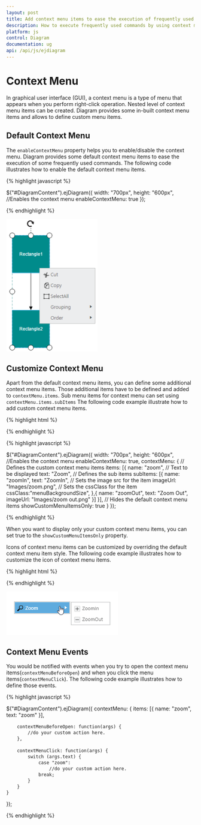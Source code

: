 ```yaml
---
layout: post
title: Add context menu items to ease the execution of frequently used commands
description: How to execute frequently used commands by using context menu items?
platform: js
control: Diagram
documentation: ug
api: /api/js/ejdiagram
---
```


# Context Menu

In graphical user interface (GUI), a context menu is a type of menu that appears when you perform right-click operation. Nested level of context menu items can be created.
Diagram provides some in-built context menu items and allows to define custom menu items.

## Default Context Menu

The `enableContextMenu` property helps you to enable/disable the context menu. Diagram provides some default context menu items to ease the execution of some frequently used commands.
The following code illustrates how to enable the default context menu items.

{% highlight javascript %}

$("#DiagramContent").ejDiagram({
	width: "700px",
	height: "600px",
	//Enables the context menu
	enableContextMenu: true
});

{% endhighlight %}

![](/js/Diagram/ContextMenu_images/Contextmenu_img1.png)

## Customize Context Menu

Apart from the default context menu items, you can define some additional context menu items. Those additional items have to be defined and added to `contextMenu.items`. Sub menu items for context menu can set using `contextMenu.items.subItems`
The following code example illustrate how to add custom context menu items.

{% highlight html %}
<style>
	.menuBackgroundSize{
            background-size:14px 14px;
			}
</style>

{% endhighlight %}

{% highlight javascript %}

$("#DiagramContent").ejDiagram({
	width: "700px",
	height: "600px",
	//Enables the context menu
	enableContextMenu: true,
	contextMenu: {
		// Defines the custom context menu items
		items: [{
			name: "zoom",
			// Text to be displayed
			text: "Zoom",
			// Defines the sub items
			subItems: [{
				name: "zoomIn",
				text: "ZoomIn",
				// Sets the image src for the item
				imageUrl: "Images/zoom.png",
				// Sets the cssClass for the item
				 cssClass:"menuBackgroundSize",
			},{
				name: "zoomOut",
				text: "Zoom Out",
				imageUrl: "Images/zoom out.png"
			}]
		}],
		// Hides the default context menu items
		showCustomMenuItemsOnly: true
	}
});

{% endhighlight %}

When you want to display only your custom context menu items, you can set true to the `showCustomMenuItemsOnly` property.

Icons of context menu items can be customized by overriding the default context menu item style.
The following code example illustrates how to customize the icon of context menu items.

{% highlight html %}

<style>
#Zoom_image {
	background-image: url("zoom.png");
}

#ZoomIn_image {
	background-image: url("zoom-in.png");
}

#ZoomOut_image {
	background-image: url("zoom-out.png");
}
</style>

{% endhighlight %}

![](/js/Diagram/ContextMenu_images/Contextmenu_img2.png)

## Context Menu Events

You would be notified with events when you try to open the context menu items(`contextMenuBeforeOpen`) and when you click the menu items(`contextMenuClick`). The following code example illustrates how to define those events.

{% highlight javascript %}

$("#DiagramContent").ejDiagram({
	contextMenu: {
		items: [{
			name: "zoom",
			text: "zoom"
		}],

		contextMenuBeforeOpen: function(args) {
			//do your custom action here.
		},

		contextMenuClick: function(args) {
			switch (args.text) {
				case "zoom":
					//do your custom action here.
				break;
			}
		}
	}
});

{% endhighlight %}